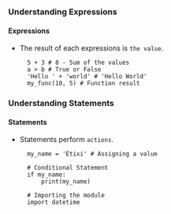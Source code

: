 ### **Understanding Expressions**

#### **Expressions**

+ The result of each expressions is `the value`.

        5 + 3 # 8 - Sum of the values
        a > b # True or False
        'Hello ' + 'world' # 'Hello World'
        my_func(10, 5) # Function result

### **Understanding Statements**

#### **Statements**

+ Statements perform `actions`.

        my_name = 'Etixi' # Assigning a value

        # Conditional Statement
        if my_name:
            print(my_name)

        # Importing the module
        import datetime
